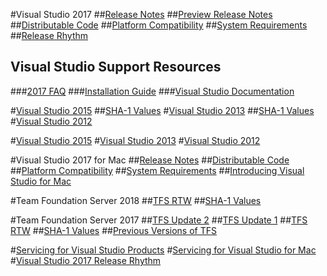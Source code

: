 
#Visual Studio 2017
##[Release Notes](vs2017-relnotes.md)
##[Preview Release Notes](vs2017-Preview-relnotes.md)
##[Distributable Code](https://www.visualstudio.com/productinfo/2017-redistribution-vs)
##[Platform Compatibility](https://www.visualstudio.com/productinfo/vs2017-compatibility-vs)
##[System Requirements](https://www.visualstudio.com/productinfo/vs2017-system-requirements-vs)
##[Release Rhythm](https://www.visualstudio.com/en-us/productinfo/vs2017-release-rhythm)
## Visual Studio Support Resources
###[2017 FAQ](https://www.visualstudio.com/vs/support/)
###[Installation Guide](https://docs.microsoft.com/visualstudio/install/install-visual-studio)
###[Visual Studio Documentation](https://docs.microsoft.com/visualstudio/)

#[Visual Studio 2015](vs2015-archive.md)
##[SHA-1 Values](https://www.visualstudio.com/productinfo/vs2015-sha-vs)
#[Visual Studio 2013](vs2013-archive.md)
##[SHA-1 Values](https://www.visualstudio.com/productinfo/vs2013-sha-vs)
#[Visual Studio 2012](vs2012-archive.md)

#[Visual Studio 2015](vs2015-archive.md)
#[Visual Studio 2013](vs2013-archive.md)
#[Visual Studio 2012](vs2012-archive.md)

#Visual Studio 2017 for Mac
##[Release Notes](vs2017-mac-relnotes.md)
##[Distributable Code](https://www.visualstudio.com/productinfo/2017-redistribution-vs)
##[Platform Compatibility](https://www.visualstudio.com/productinfo/vs2017-compatibility-mac)
##[System Requirements](https://www.visualstudio.com/productinfo/vs2017-system-requirements-mac)
##[Introducing Visual Studio for Mac](https://docs.microsoft.com/visualstudio/mac/)

#Team Foundation Server 2018
##[TFS RTW](tfs2018-relnotes.md)
##[SHA-1 Values](https://www.visualstudio.com/en-us/productinfo/tfs2018-sha)

#Team Foundation Server 2017
##[TFS Update 2](tfs2017-update2.md) 
##[TFS Update 1](tfs2017-update1.md)
##[TFS RTW](tfs2017-relnotes.md)
##[SHA-1 Values](https://www.visualstudio.com/productinfo/tfs2017-sha)
##[Previous Versions of TFS](archived-relnotes.md)

#[Servicing for Visual Studio Products](https://www.visualstudio.com/productinfo/vs-servicing-vs)
#[Servicing for Visual Studio for Mac](https://www.visualstudio.com/productinfo/vs-servicing-mac)
#[Visual Studio 2017 Release Rhythm](https://www.visualstudio.com/productinfo/vs2017-release-rhythm)
